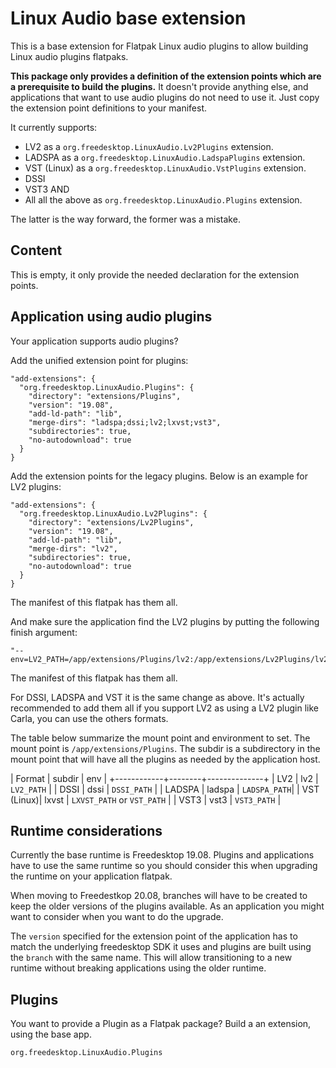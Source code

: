 Linux Audio base extension
==========================

This is a base extension for Flatpak Linux audio plugins to allow
building Linux audio plugins flatpaks.

**This package only provides a definition of the extension points which
are a prerequisite to build the plugins.** It doesn't provide anything
else, and applications that want to use audio plugins do not need to
use it. Just copy the extension point definitions to your manifest.

It currently supports:

- LV2 as a `org.freedesktop.LinuxAudio.Lv2Plugins` extension.
- LADSPA as a `org.freedesktop.LinuxAudio.LadspaPlugins` extension.
- VST (Linux) as a `org.freedesktop.LinuxAudio.VstPlugins` extension.
- DSSI
- VST3
AND
- All all the above as `org.freedesktop.LinuxAudio.Plugins` extension.

The latter is the way forward, the former was a mistake.

Content
-------

This is empty, it only provide the needed declaration for the
extension points.

Application using audio plugins
-------------------------------

Your application supports audio plugins?

Add the unified extension point for plugins:
```
"add-extensions": {
  "org.freedesktop.LinuxAudio.Plugins": {
    "directory": "extensions/Plugins",
    "version": "19.08",
    "add-ld-path": "lib",
    "merge-dirs": "ladspa;dssi;lv2;lxvst;vst3",
    "subdirectories": true,
    "no-autodownload": true
  }
}
```

Add the extension points for the legacy plugins. Below is an example
for LV2 plugins:

```
"add-extensions": {
  "org.freedesktop.LinuxAudio.Lv2Plugins": {
    "directory": "extensions/Lv2Plugins",
    "version": "19.08",
    "add-ld-path": "lib",
    "merge-dirs": "lv2",
    "subdirectories": true,
    "no-autodownload": true
  }
}
```

The manifest of this flatpak has them all.

And make sure the application find the LV2 plugins by putting the
following finish argument:

```
"--env=LV2_PATH=/app/extensions/Plugins/lv2:/app/extensions/Lv2Plugins/lv2"
```

The manifest of this flatpak has them all.

For DSSI, LADSPA and VST it is the same change as above. It's actually
recommended to add them all if you support LV2 as using a LV2 plugin
like Carla, you can use the others formats.

The table below summarize the mount point and environment to set. The
mount point is `/app/extensions/Plugins`. The subdir is a subdirectory
in the mount point that will have all the plugins as needed by the
application host.


| Format     | subdir | env          |
+------------+--------+--------------+
| LV2        | lv2    | `LV2_PATH`   |
| DSSI       | dssi   | `DSSI_PATH`  |
| LADSPA     | ladspa | `LADSPA_PATH`|
| VST (Linux)| lxvst  | `LXVST_PATH` or `VST_PATH` |
| VST3       | vst3   | `VST3_PATH`  |

Runtime considerations
----------------------

Currently the base runtime is Freedesktop 19.08. Plugins and
applications have to use the same runtime so you should consider this
when upgrading the runtime on your application flatpak.

When moving to Freedestkop 20.08, branches will have to be created to
keep the older versions of the plugins available. As an application
you might want to consider when you want to do the upgrade.

The `version` specified for the extension point of the application has
to match the underlying freedesktop SDK it uses and plugins are built
using the `branch` with the same name. This will allow transitioning
to a new runtime without breaking applications using the older
runtime.

Plugins
-------

You want to provide a Plugin as a Flatpak package? Build a
an extension, using the base app.

`org.freedesktop.LinuxAudio.Plugins`
